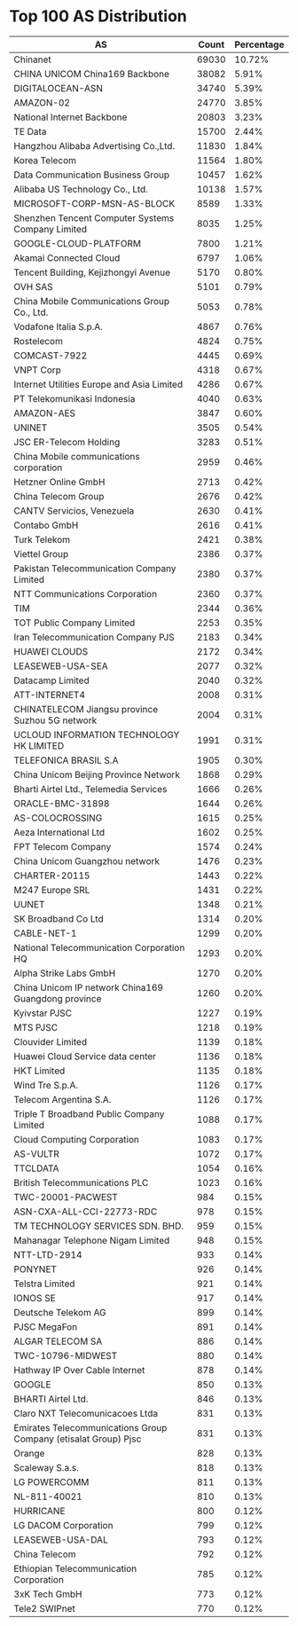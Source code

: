 # Top 100 AS Distribution
| AS | Count | Percentage |
|----|----|----|
| Chinanet | 69030 | 10.72% |
| CHINA UNICOM China169 Backbone | 38082 | 5.91% |
| DIGITALOCEAN-ASN | 34740 | 5.39% |
| AMAZON-02 | 24770 | 3.85% |
| National Internet Backbone | 20803 | 3.23% |
| TE Data | 15700 | 2.44% |
| Hangzhou Alibaba Advertising Co.,Ltd. | 11830 | 1.84% |
| Korea Telecom | 11564 | 1.80% |
| Data Communication Business Group | 10457 | 1.62% |
| Alibaba US Technology Co., Ltd. | 10138 | 1.57% |
| MICROSOFT-CORP-MSN-AS-BLOCK | 8589 | 1.33% |
| Shenzhen Tencent Computer Systems Company Limited | 8035 | 1.25% |
| GOOGLE-CLOUD-PLATFORM | 7800 | 1.21% |
| Akamai Connected Cloud | 6797 | 1.06% |
| Tencent Building, Kejizhongyi Avenue | 5170 | 0.80% |
| OVH SAS | 5101 | 0.79% |
| China Mobile Communications Group Co., Ltd. | 5053 | 0.78% |
| Vodafone Italia S.p.A. | 4867 | 0.76% |
| Rostelecom | 4824 | 0.75% |
| COMCAST-7922 | 4445 | 0.69% |
| VNPT Corp | 4318 | 0.67% |
| Internet Utilities Europe and Asia Limited | 4286 | 0.67% |
| PT Telekomunikasi Indonesia | 4040 | 0.63% |
| AMAZON-AES | 3847 | 0.60% |
| UNINET | 3505 | 0.54% |
| JSC ER-Telecom Holding | 3283 | 0.51% |
| China Mobile communications corporation | 2959 | 0.46% |
| Hetzner Online GmbH | 2713 | 0.42% |
| China Telecom Group | 2676 | 0.42% |
| CANTV Servicios, Venezuela | 2630 | 0.41% |
| Contabo GmbH | 2616 | 0.41% |
| Turk Telekom | 2421 | 0.38% |
| Viettel Group | 2386 | 0.37% |
| Pakistan Telecommunication Company Limited | 2380 | 0.37% |
| NTT Communications Corporation | 2360 | 0.37% |
| TIM | 2344 | 0.36% |
| TOT Public Company Limited | 2253 | 0.35% |
| Iran Telecommunication Company PJS | 2183 | 0.34% |
| HUAWEI CLOUDS | 2172 | 0.34% |
| LEASEWEB-USA-SEA | 2077 | 0.32% |
| Datacamp Limited | 2040 | 0.32% |
| ATT-INTERNET4 | 2008 | 0.31% |
| CHINATELECOM Jiangsu province Suzhou 5G network | 2004 | 0.31% |
| UCLOUD INFORMATION TECHNOLOGY HK LIMITED | 1991 | 0.31% |
| TELEFONICA BRASIL S.A | 1905 | 0.30% |
| China Unicom Beijing Province Network | 1868 | 0.29% |
| Bharti Airtel Ltd., Telemedia Services | 1666 | 0.26% |
| ORACLE-BMC-31898 | 1644 | 0.26% |
| AS-COLOCROSSING | 1615 | 0.25% |
| Aeza International Ltd | 1602 | 0.25% |
| FPT Telecom Company | 1574 | 0.24% |
| China Unicom Guangzhou network | 1476 | 0.23% |
| CHARTER-20115 | 1443 | 0.22% |
| M247 Europe SRL | 1431 | 0.22% |
| UUNET | 1348 | 0.21% |
| SK Broadband Co Ltd | 1314 | 0.20% |
| CABLE-NET-1 | 1299 | 0.20% |
| National Telecommunication Corporation HQ | 1293 | 0.20% |
| Alpha Strike Labs GmbH | 1270 | 0.20% |
| China Unicom IP network China169 Guangdong province | 1260 | 0.20% |
| Kyivstar PJSC | 1227 | 0.19% |
| MTS PJSC | 1218 | 0.19% |
| Clouvider Limited | 1139 | 0.18% |
| Huawei Cloud Service data center | 1136 | 0.18% |
| HKT Limited | 1135 | 0.18% |
| Wind Tre S.p.A. | 1126 | 0.17% |
| Telecom Argentina S.A. | 1126 | 0.17% |
| Triple T Broadband Public Company Limited | 1088 | 0.17% |
| Cloud Computing Corporation | 1083 | 0.17% |
| AS-VULTR | 1072 | 0.17% |
| TTCLDATA | 1054 | 0.16% |
| British Telecommunications PLC | 1023 | 0.16% |
| TWC-20001-PACWEST | 984 | 0.15% |
| ASN-CXA-ALL-CCI-22773-RDC | 978 | 0.15% |
| TM TECHNOLOGY SERVICES SDN. BHD. | 959 | 0.15% |
| Mahanagar Telephone Nigam Limited | 948 | 0.15% |
| NTT-LTD-2914 | 933 | 0.14% |
| PONYNET | 926 | 0.14% |
| Telstra Limited | 921 | 0.14% |
| IONOS SE | 917 | 0.14% |
| Deutsche Telekom AG | 899 | 0.14% |
| PJSC MegaFon | 891 | 0.14% |
| ALGAR TELECOM SA | 886 | 0.14% |
| TWC-10796-MIDWEST | 880 | 0.14% |
| Hathway IP Over Cable Internet | 878 | 0.14% |
| GOOGLE | 850 | 0.13% |
| BHARTI Airtel Ltd. | 846 | 0.13% |
| Claro NXT Telecomunicacoes Ltda | 831 | 0.13% |
| Emirates Telecommunications Group Company (etisalat Group) Pjsc | 831 | 0.13% |
| Orange | 828 | 0.13% |
| Scaleway S.a.s. | 818 | 0.13% |
| LG POWERCOMM | 811 | 0.13% |
| NL-811-40021 | 810 | 0.13% |
| HURRICANE | 800 | 0.12% |
| LG DACOM Corporation | 799 | 0.12% |
| LEASEWEB-USA-DAL | 793 | 0.12% |
| China Telecom | 792 | 0.12% |
| Ethiopian Telecommunication Corporation | 785 | 0.12% |
| 3xK Tech GmbH | 773 | 0.12% |
| Tele2 SWIPnet | 770 | 0.12% |
